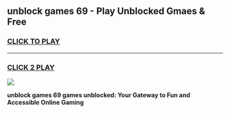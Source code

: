 
## unblock games 69 - Play Unblocked Gmaes & Free
<h3>
<a href="https://news.freeplayer.one?title=unblock_games_69&ref=23F">CLICK TO PLAY</a></h3>
<hr>

<h3>
<a href="https://news.freeplayer.one?title=unblock_games_69&ref=23F">CLICK 2 PLAY</a>
  
</h3>

<a href="https://news.freeplayer.one?title=unblock_games_69&ref=23F/"><img src="https://clearcache.store/games.png"></a>


**unblock games 69 games unblocked: Your Gateway to Fun and Accessible Online Gaming**
